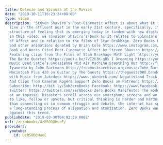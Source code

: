 ```yaml
---
title: Deleuze and Spinoza at the Movies
date: "2019-10-11T16:23:34+08:00"
type: video
description: 'Steven Shaviro’s Post-Cinematic Affect is about what it feels like to
  live in the affluent West in the early 21st century, specifically, it explores the
  structure of feeling that is emerging today in tandem with new digital technologies.
  In this video, we consider Shaviro’s book as it relates to Spinoza’s philosophy
  of Affect and in relation to the films of Stan Brakhage. Zero Books Logo Animations
  and other animations donated by Brian Cole https://www.instagram.com/robotbloodco/
  Book and Works Cited Post-Cinematic Affect by Steven Shaviro https://www.amazon.com/Post-Cinematic-Affect-Steven-Shaviro/dp/1846944317
  Featuring clips from the Films of Stan Brakhage Moth Light https://youtu.be/Yt3nDgnC7M8
  The Dante Quartet https://youtu.be/7VI2U3K-gBk I Dreaming https://youtu.be/lkJK01toHww
  Music Used Satie’s Gnossienne Mid Air Machine Breathing Out http://freemusicarchive.org/music/Ask%20Again/Arena_Electronic_Music/Breathing_Out_1636
  Iyanetha by John Bartmann http://freemusicarchive.org/music/John_Bartmann/Public_Domain_Soundtrack_Music_Album_One/iyanetha
  Macintosh Plus 420 on Guitar by The Guests https://theguests000.bandcamp.com/ Along
  with Music from Jukedeck https://www.jukedeck.com/ Negativland Track 2 https://youtu.be/DV08nrktjlI
  And Clips from Cameron Rogers Support Zero Books on Patreon: https://www.patreon.com/zerobooks
  Subscribe: http://bit.ly/SubZeroBooks Facebook: https://www.facebook.com/ZeroBooks/
  Twitter: https://twitter.com/zer0books Zero Books Manifesto: The modern world is
  at an impasse. Disasters scroll across our smartphone screens and we’re invited
  to like, follow or upvote, but critical thinking is harder and harder to find. Rather
  than connecting us in common struggle and debate, the internet has sped up and deepened
  a long-standing process of alienation and atomization. Zer0 Books wants to work
  against this trend.'
publishdate: "2019-03-30T04:02:39.000Z"
url: /zerobooks/UzR5ODQHuoE/
providers:
  youtube:
    id: UzR5ODQHuoE
---
```

